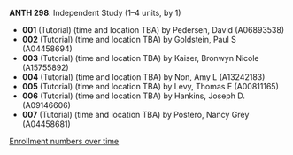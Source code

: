 **ANTH 298**: Independent Study (1–4 units, by 1)

- **001** (Tutorial) (time and location TBA) by Pedersen, David (A06893538)
- **002** (Tutorial) (time and location TBA) by Goldstein, Paul S (A04458694)
- **003** (Tutorial) (time and location TBA) by Kaiser, Bronwyn Nicole (A15755892)
- **004** (Tutorial) (time and location TBA) by Non, Amy L (A13242183)
- **005** (Tutorial) (time and location TBA) by Levy, Thomas E (A00811165)
- **006** (Tutorial) (time and location TBA) by Hankins, Joseph D. (A09146606)
- **007** (Tutorial) (time and location TBA) by Postero, Nancy Grey (A04458681)

[Enrollment numbers over time](./ANTH298.tsv)
